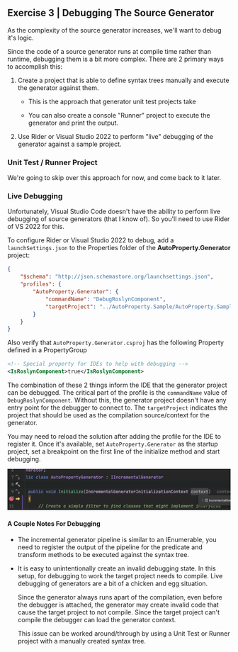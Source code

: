 ## Exercise 3 | Debugging The Source Generator

As the complexity of the source generator increases, we'll want to debug
it's logic. 

Since the code of a source generator runs at compile time rather than runtime, debugging them is a bit more complex. There are 2 primary ways to accomplish this:

1) Create a project that is able to define syntax trees manually and execute the generator against them.

    - This is the approach that generator unit test projects take

    - You can also create a console "Runner" project to execute the generator and print the output.

2) Use Rider or Visual Studio 2022 to perform "live" debugging of the generator against a sample project.

### Unit Test / Runner Project

We're going to skip over this approach for now, and come back to it later.

### Live Debugging

Unfortunately, Visual Studio Code doesn't have the ability to perform live debugging of source generators (that I know of). So you'll need to use Rider of VS 2022 for this.

To configure Rider or Visual Studio 2022 to debug, add a `launchSettings.json` to the Properties folder of the **AutoProperty.Generator** project:

```json
{
	"$schema": "http://json.schemastore.org/launchsettings.json",
	"profiles": {
		"AutoProperty.Generator": {
			"commandName": "DebugRoslynComponent",
			"targetProject": "../AutoProperty.Sample/AutoProperty.Sample.csproj"
		}
	}
}
```

Also verify that `AutoProperty.Generator.csproj` has the following Property defined in a PropertyGroup

```xml
<!-- Special property for IDEs to help with debugging -->
<IsRoslynComponent>true</IsRoslynComponent>
```

The combination of these 2 things inform the IDE that the generator project can be debugged. The critical part of the profile is the `commandName` value of `DebugRoslynComponent`. Without this, the generator project doesn't have any entry point for the debugger to connect to. The `targetProject` indicates the project that should be used as the compilation source/context for the generator.

You may need to reload the solution after adding the profile for the IDE to register it. Once it's available, set `AutoProperty.Generator` as the startup project, set a breakpoint on the first line of the initialize method and start debugging.

![alt text](../images/debugger.png)

#### A Couple Notes For Debugging

- The incremental generator pipeline is similar to an IEnumerable, you need to register the output of the pipeline for the predicate and transform methods to be executed against the syntax tree.

- It is easy to unintentionally create an invalid debugging state. In this setup, for debugging to work the target project needs to compile. Live debugging of generators are a bit of a chicken and egg situation.

    Since the generator always runs apart of the  compilation, even before the debugger is attached, the generator may create invalid code that cause the target project to not compile. Since the target project can't compile the debugger can load the generator context.

    This issue can be worked around/through by using a Unit Test or Runner project with a manually created syntax tree.